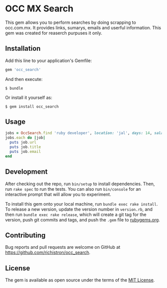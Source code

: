 # OCC MX Search

This gem allows you to perform searches by doing scrapping to occ.com.mx. It
provides links, sumarys, emails and userful information. This gem was created
for reaserch purpuses it only.

## Installation

Add this line to your application's Gemfile:

```ruby
gem 'occ_search'
```

And then execute:

    $ bundle

Or install it yourself as:

    $ gem install occ_search

## Usage

```ruby
jobs = OccSearch.find 'ruby developer', location: 'jal', days: 14, salary: '15000-20000'
jobs.each do |job|
  puts job.url
  puts job.title
  puts job.email
end
```

## Development

After checking out the repo, run `bin/setup` to install dependencies. Then, run `rake spec` to run the tests. You can also run `bin/console` for an interactive prompt that will allow you to experiment.

To install this gem onto your local machine, run `bundle exec rake install`. To release a new version, update the version number in `version.rb`, and then run `bundle exec rake release`, which will create a git tag for the version, push git commits and tags, and push the `.gem` file to [rubygems.org](https://rubygems.org).

## Contributing

Bug reports and pull requests are welcome on GitHub at https://github.com/richistron/occ_search.


## License

The gem is available as open source under the terms of the [MIT License](http://opensource.org/licenses/MIT).

